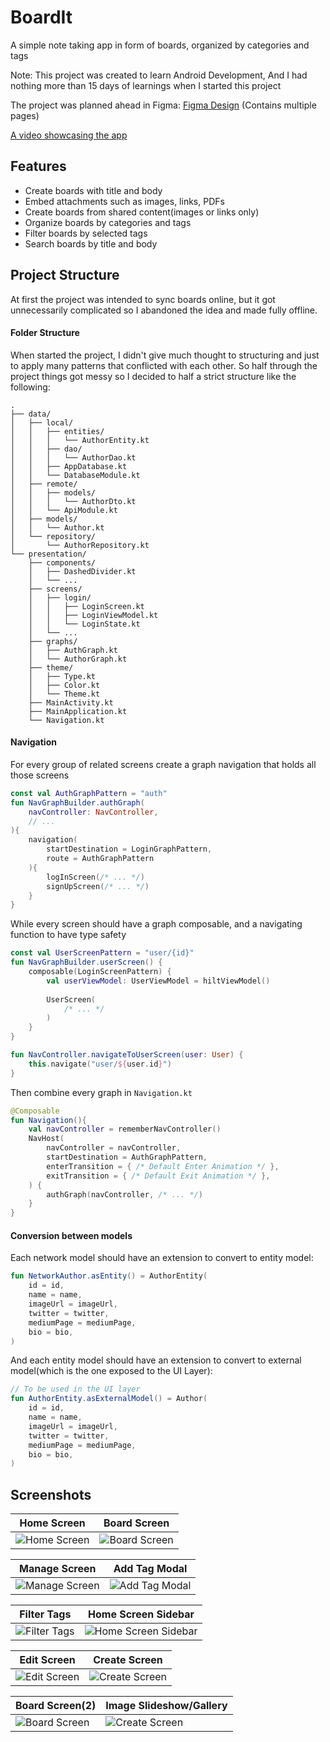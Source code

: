 # BoardIt
A simple note taking app in form of boards, organized by categories and tags

Note: This project was created to learn Android Development, And I had nothing more than 15 days of learnings when I started this project

The project was planned ahead in Figma: [Figma Design](https://www.figma.com/file/0DD4oZPlBsTaQDvYj54lC8/BoardIt-App-Design?type=design&node-id=12-561&mode=design) (Contains multiple pages)

[A video showcasing the app](https://youtu.be/q1khoaVEiBc?si=13Y8qISl807FakVL)

## Features
- Create boards with title and body
- Embed attachments such as images, links, PDFs
- Create boards from shared content(images or links only)
- Organize boards by categories and tags
- Filter boards by selected tags
- Search boards by title and body

## Project Structure
At first the project was intended to sync boards online, but it got unnecessarily complicated so I abandoned the idea and made fully offline.

#### Folder Structure
When started the project, I didn't give much thought to structuring and just to apply many patterns that conflicted with each other. So half through the project things got messy so I decided to half a strict structure like the following:

    .
    ├── data/
    │   ├── local/
    │   │   ├── entities/
    │   │   │   └── AuthorEntity.kt
    │   │   ├── dao/
    │   │   │   └── AuthorDao.kt
    │   │   ├── AppDatabase.kt
    │   │   └── DatabaseModule.kt
    │   ├── remote/
    │   │   ├── models/
    │   │   │   └── AuthorDto.kt
    │   │   └── ApiModule.kt
    │   ├── models/
    │   │   └── Author.kt
    │   └── repository/
    │       └── AuthorRepository.kt
    └── presentation/
        ├── components/
        │   ├── DashedDivider.kt
        │   └── ...
        ├── screens/
        │   ├── login/
        │   │   ├── LoginScreen.kt
        │   │   ├── LoginViewModel.kt
        │   │   └── LoginState.kt
        │   └── ...
        ├── graphs/
        │   ├── AuthGraph.kt
        │   └── AuthorGraph.kt
        ├── theme/
        │   ├── Type.kt
        │   ├── Color.kt
        │   └── Theme.kt
        ├── MainActivity.kt
        ├── MainApplication.kt
        └── Navigation.kt


#### Navigation
For every group of related screens create a graph navigation that holds all those screens

```kotlin
const val AuthGraphPattern = "auth"  
fun NavGraphBuilder.authGraph(
	navController: NavController,
	// ...
){  
	navigation(  
		startDestination = LoginGraphPattern,  
		route = AuthGraphPattern  
	){  
		logInScreen(/* ... */) 
		signUpScreen(/* ... */) 
	}  
}
```

While every screen should have a graph composable, and a navigating function to have type safety

```kotlin
const val UserScreenPattern = "user/{id}"
fun NavGraphBuilder.userScreen() {
	composable(LoginScreenPattern) {  
		val userViewModel: UserViewModel = hiltViewModel()  
		  
		UserScreen(  
			/* ... */
		)  
	}
}

fun NavController.navigateToUserScreen(user: User) {
	this.navigate("user/${user.id}")
}

```

Then combine every graph in `Navigation.kt`

```kotlin
@Composable
fun Navigation(){
	val navController = rememberNavController()
	NavHost(
        navController = navController,
        startDestination = AuthGraphPattern,
        enterTransition = { /* Default Enter Animation */ },
        exitTransition = { /* Default Exit Animation */ },
    ) {
        authGraph(navController, /* ... */)
    }
}
```

#### Conversion between models
Each network model should have an extension to convert to entity model:
```kotlin
fun NetworkAuthor.asEntity() = AuthorEntity(
    id = id,
    name = name,
    imageUrl = imageUrl,
    twitter = twitter,
    mediumPage = mediumPage,
    bio = bio,
)
```

And each entity model should have an extension to convert to external model(which is the one exposed to the UI Layer):
```kotlin
// To be used in the UI layer
fun AuthorEntity.asExternalModel() = Author(
    id = id,
    name = name,
    imageUrl = imageUrl,
    twitter = twitter,
    mediumPage = mediumPage,
    bio = bio,
)
```

## Screenshots

| Home Screen | Board Screen |
|---|---|
| ![Home Screen](</screenshots/Screenshot 4.jpg>) | ![Board Screen](</screenshots/Screenshot 5.jpg>) |

| Manage Screen | Add Tag Modal |
|---|---|
| ![Manage Screen](</screenshots/Screenshot 8.jpg>) | ![Add Tag Modal](</screenshots/Screenshot 9.jpg>) |

| Filter Tags | Home Screen Sidebar |
|---|---|
| ![Filter Tags](</screenshots/Screenshot 7.jpg>) | ![Home Screen Sidebar](</screenshots/Screenshot 6.jpg>) |

| Edit Screen | Create Screen |
|---|---|
| ![Edit Screen](</screenshots/Screenshot 1.jpg>) | ![Create Screen](</screenshots/Screenshot 10.jpg>) |

| Board Screen(2) | Image Slideshow/Gallery |
|---|---|
| ![Board Screen](</screenshots/Screenshot 2.jpg>) | ![Create Screen](</screenshots/Screenshot 3.jpg>) |
